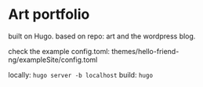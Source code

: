 # Art portfolio

built on Hugo. based on repo: art and the wordpress blog.


check the example config.toml: themes/hello-friend-ng/exampleSite/config.toml 


locally: `hugo server -b localhost`
build: `hugo`
